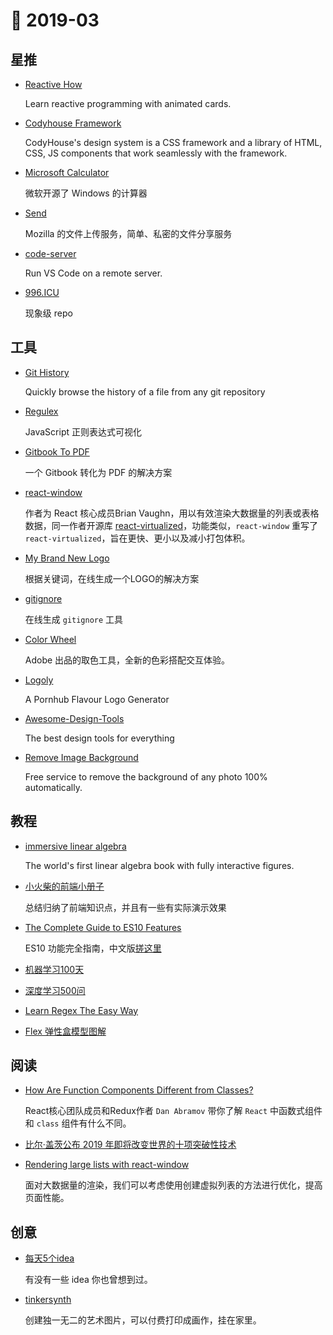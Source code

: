 # 📖 2019-03

## 星推

* [Reactive How](https://github.com/cedricss/reactive.how/)

    Learn reactive programming with animated cards.
    
* [Codyhouse Framework](https://github.com/CodyHouse/codyhouse-framework)

    CodyHouse's design system is a CSS framework and a library of HTML, CSS, JS components that work seamlessly with the framework.
    
* [Microsoft Calculator](https://github.com/Microsoft/calculator)

    微软开源了 Windows 的计算器
    
* [Send](https://github.com/mozilla/send)

    Mozilla 的文件上传服务，简单、私密的文件分享服务
    
* [code-server](https://github.com/codercom/code-server)

    Run VS Code on a remote server.
    
* [996.ICU](https://github.com/996icu/996.ICU)

    现象级 repo

## 工具

* [Git History](https://github.com/pomber/git-history)

    Quickly browse the history of a file from any git repository
    
* [Regulex](https://github.com/CJex/regulex)

    JavaScript 正则表达式可视化
    
* [Gitbook To PDF](https://github.com/fuergaosi233/gitbook2pdf)

    一个 Gitbook 转化为 PDF 的解决方案

* [react-window](https://github.com/bvaughn/react-window)

    作者为 React 核心成员Brian Vaughn，用以有效渲染大数据量的列表或表格数据，同一作者开源库 [react-virtualized](https://github.com/bvaughn/react-virtualized)，功能类似，`react-window` 重写了 `react-virtualized`，旨在更快、更小以及减小打包体积。
    
* [My Brand New Logo](https://mybrandnewlogo.com/)

    根据关键词，在线生成一个LOGO的解决方案
    
* [gitignore](https://gitignore.io/)

    在线生成 `gitignore` 工具
    
* [Color Wheel](https://color.adobe.com/zh/create/color-wheel/)

    Adobe 出品的取色工具，全新的色彩搭配交互体验。
    
* [Logoly](https://github.com/bestony/logoly)

    A Pornhub Flavour Logo Generator
    
* [Awesome-Design-Tools](https://github.com/LisaDziuba/Awesome-Design-Tools)

    The best design tools for everything
    
* [Remove Image Background](https://www.remove.bg/)

    Free service to remove the background of any photo 100% automatically.

## 教程

* [immersive linear algebra](http://immersivemath.com/ila/index.html)

    The world's first linear algebra book with fully interactive figures.
    
* [小火柴的前端小册子](https://www.xiaohuochai.site)

    总结归纳了前端知识点，并且有一些有实际演示效果
    
* [The Complete Guide to ES10 Features](https://medium.com/@js_tut/the-complete-guide-to-es10-features-f09a8c7be1bd)

    ES10 功能完全指南，中文版[搓这里](https://juejin.im/post/5c7c8e125188256365101c34)
    
* [机器学习100天](https://github.com/MLEveryday/100-Days-Of-ML-Code)

* [深度学习500问](https://github.com/scutan90/DeepLearning-500-questions)

* [Learn Regex The Easy Way](https://github.com/ziishaned/learn-regex)

* [Flex 弹性盒模型图解](https://github.com/veedrin/horseshoe/blob/master/flex/flex.md)

## 阅读

* [How Are Function Components Different from Classes?](https://overreacted.io/how-are-function-components-different-from-classes/)

    React核心团队成员和Redux作者 `Dan Abramov` 带你了解 `React` 中函数式组件和 `class` 组件有什么不同。
    
* [比尔·盖茨公布 2019 年即将改变世界的十项突破性技术](https://www.technologyreview.com/lists/technologies/2019/)

* [Rendering large lists with react-window](https://addyosmani.com/blog/react-window/)

    面对大数据量的渲染，我们可以考虑使用创建虚拟列表的方法进行优化，提高页面性能。

## 创意

* [每天5个idea](https://www.fiveideasaday.com/join)

    有没有一些 idea 你也曾想到过。
    
* [tinkersynth](https://tinkersynth.com/)

    创建独一无二的艺术图片，可以付费打印成画作，挂在家里。